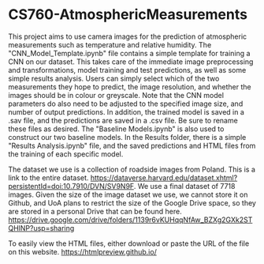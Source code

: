 # CS760-AtmosphericMeasurements

This project aims to use camera images for the prediction of atmospheric measurements such as temperature and relative humidity. 
The "CNN_Model_Template.ipynb" file contains a simple template for training a CNN on our dataset. This takes care of the immediate image preprocessing and transformations, model training and test predictions, as well as some simple results analysis.
Users can simply select which of the two measurements they hope to predict, the image resolution, and whether the images should be in colour or greyscale. Note that the CNN model parameters do also need to be adjusted to the specified image size, and number of output predictions.
In addition, the trained model is saved in a .sav file, and the predictions are saved in a .csv file. Be sure to rename these files as desired.
The "Baseline Models.ipynb" is also used to construct our two baseline models.
In the Results folder, there is a simple "Results Analysis.ipynb" file, and the saved predictions and HTML files from the training of each specific model.

The dataset we use is a collection of roadside images from Poland. This is a link to the entire dataset. https://dataverse.harvard.edu/dataset.xhtml?persistentId=doi:10.7910/DVN/SV9N9F.
We use a final dataset of 7718 images. Given the size of the image dataset we use, we cannot store it on Github, and UoA plans to restrict the size of the Google Drive space, so they are stored in a personal Drive that can be found here.
https://drive.google.com/drive/folders/1139r6vKUHqqNfAw_BZXg2GXk2STQHlNP?usp=sharing

To easily view the HTML files, either download or paste the URL of the file on this website.
https://htmlpreview.github.io/

